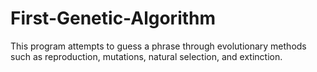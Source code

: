 # First-Genetic-Algorithm

This program attempts to guess a phrase through evolutionary methods such as reproduction, mutations, natural selection, and extinction.
